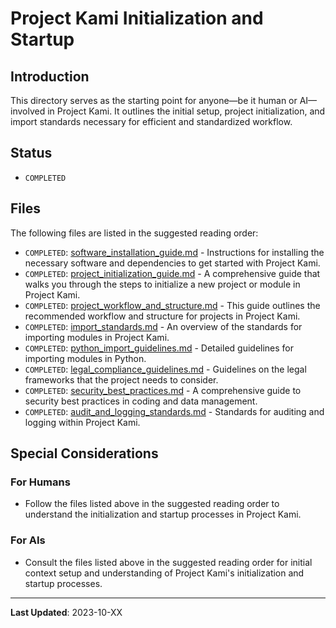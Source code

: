 # Project Kami Initialization and Startup

## Introduction
This directory serves as the starting point for anyone—be it human or AI—involved in Project Kami. It outlines the initial setup, project initialization, and import standards necessary for efficient and standardized workflow.

## Status
- `COMPLETED`

## Files
The following files are listed in the suggested reading order:

- `COMPLETED`: [software_installation_guide.md](./software_installation_guide.md) - Instructions for installing the necessary software and dependencies to get started with Project Kami.
- `COMPLETED`: [project_initialization_guide.md](./project_initialization_guide.md) - A comprehensive guide that walks you through the steps to initialize a new project or module in Project Kami.
- `COMPLETED`: [project_workflow_and_structure.md](./project_workflow_and_structure.md) - This guide outlines the recommended workflow and structure for projects in Project Kami.
- `COMPLETED`: [import_standards.md](./import_standards.md) - An overview of the standards for importing modules in Project Kami.
- `COMPLETED`: [python_import_guidelines.md](./python_import_guidelines.md) - Detailed guidelines for importing modules in Python.
- `COMPLETED`: [legal_compliance_guidelines.md](./legal_compliance_guidelines.md) - Guidelines on the legal frameworks that the project needs to consider.
- `COMPLETED`: [security_best_practices.md](./security_best_practices.md) - A comprehensive guide to security best practices in coding and data management.
- `COMPLETED`: [audit_and_logging_standards.md](./audit_and_logging_standards.md) - Standards for auditing and logging within Project Kami.

## Special Considerations
### For Humans
- Follow the files listed above in the suggested reading order to understand the initialization and startup processes in Project Kami.

### For AIs
- Consult the files listed above in the suggested reading order for initial context setup and understanding of Project Kami's initialization and startup processes.

---
**Last Updated**: 2023-10-XX
